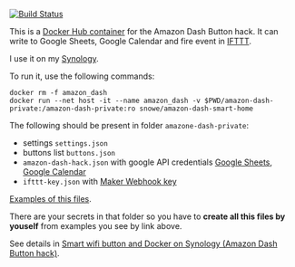 [![Build Status](https://travis-ci.org/masterandrey/docker-amazon-dash-button-hack.png)](https://travis-ci.org/masterandrey/docker-amazon-dash-button-hack)

This is a [Docker Hub container](https://hub.docker.com/r/snowe/amazon-dash-smart-home/) 
for the Amazon Dash Button hack.
It can write to Google Sheets, Google Calendar and fire event in [IFTTT](https://ifttt.com).

I use it on my [Synology](https://www.synology.com).

To run it, use the following commands:
```
docker rm -f amazon_dash
docker run --net host -it --name amazon_dash -v $PWD/amazon-dash-private:/amazon-dash-private:ro snowe/amazon-dash-smart-home
```

The following should be present in folder `amazone-dash-private`:

* settings `settings.json` 
* buttons list `buttons.json` 
* `amazon-dash-hack.json` with google API credentials [Google Sheets](https://console.developers.google.com/start/api?id=sheets.googleapis.com), [Google Calendar](https://console.developers.google.com/start/api?id=calendar)
* `ifttt-key.json` with [Maker Webhook key](https://ifttt.com/services/maker_webhooks/settings)

[Examples of this files](https://github.com/masterandrey/docker-amazon-dash-button-hack/tree/master/amazon-dash-private).

There are your secrets in that folder so you have to **create all this files by youself** from examples
you see by link above.

See details in [Smart wifi button and Docker on Synology (Amazon Dash Button hack)](http://masterandrey.com/posts/en/amazon_dash_button_hack/).
